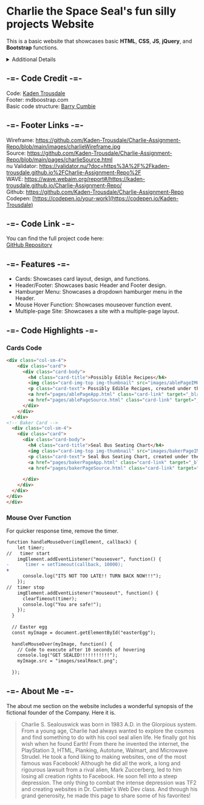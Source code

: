 # Charlie the Space Seal's fun silly projects Website 

This is a basic website that showcases basic **HTML**, **CSS**, **JS**, **jQuery**, and **Bootstrap** functions. <br />
<details> 
This was created as an assignment in a Web Development class during the Spring 2025 semester at The University of North Alabama. Assigned by Barry Cumbie (Link provided below).
<summary>
  Additional Details
</summary>
</details>

## -=- Code Credit -=-
Code: [Kaden Trousdale](https://github.com/Kaden-Trousdale) <br />
Footer: mdboostrap.com <br />
Basic code structure: [Barry Cumbie](https://github.com/barrycumbie) <br />

## -=- Footer Links -=-
Wireframe: https://github.com/Kaden-Trousdale/Charlie-Assignment-Repo/blob/main/images/charlieWireframe.jpg <br />
Source: https://github.com/Kaden-Trousdale/Charlie-Assignment-Repo/blob/main/pages/charlieSource.html <br />
nu Validator: https://validator.nu/?doc=https%3A%2F%2Fkaden-trousdale.github.io%2FCharlie-Assignment-Repo%2F <br />
WAVE: https://wave.webaim.org/report#/https://kaden-trousdale.github.io/Charlie-Assignment-Repo/ <br />
Github: https://github.com/Kaden-Trousdale/Charlie-Assignment-Repo <br />
Codepen: [https://codepen.io/your-work](https://codepen.io/Kaden-Trousdale) <br />

## -=- Code Link -=-

You can find the full project code here:  
[GitHub Repository](https://github.com/Kaden-Trousdale/Charlie-Assignment-Repo/tree/main)

## -=- Features -=-

- Cards: Showcases card layout, design, and functions.
- Header/Footer: Showcases basic Header and Footer design. 
- Hamburger Menu: Showcases a dropdown hamburger menu in the Header.
- Mouse Hover Function: Showcases mouseover function event.
- Multiple-page Site: Showcases a site with a multiple-page layout.

## -=- Code Highlights -=-

### Cards Code 

```html
<div class="col-sm-4">
    <div class="card">
      <div class="card-body">
        <h4 class="card-title">Possibly Edible Recipes</h4>
        <img class="card-img-top img-thumbnail" src="images/ablePageIMG.png" alt="Possibly Edible Recipes Preview">
        <p class="card-text"> Possibly Edible Recipes, created under the Able Project, is a blog site. The main aim of the site is to share recipes that may or may not be edible to the general public. The page and its source code can be found below. </p>
        <a href="pages/ablePageApp.html" class="card-link" target="_blank">Possibly Edible Recipes app</a>
        <a href="pages/ablePageSource.html" class="card-link" target="_blank">Possibly Edible Recipes source code</a>
      </div>
    </div>
  </div>
<!-- Baker Card -->
  <div class="col-sm-4">
    <div class="card">
      <div class="card-body">
        <h4 class="card-title">Seal Bus Seating Chart</h4>
        <img class="card-img-top img-thumbnail" src="images/bakerPageIMG.png" alt="Possibly Edible Recipes Preview">
        <p class="card-text"> Seal Bus Seating Chart, created under the Baker Project, is a site dedicated to the Seal Bus Tour Company. Here you can reserve your seat using an amazing seal! You can also read about the driver, a seal named Sock who accepts fish as payment! The page and its source code can be found below.</p>
        <a href="pages/bakerPageApp.html" class="card-link" target="_blank">Seal Bus Seating Chart app</a>
        <a href="pages/bakerPageSource.html" class="card-link" target="_blank">Seal Bus Seating Chart source code</a>
        
      </div>
    </div>
  </div>
</div>
</div>
```
### Mouse Over Function
For quicker response time, remove the timer.

```diff js
function handleMouseOver(imgElement, callback) {
    let timer;
//   timer start
    imgElement.addEventListener("mouseover", function() {
-      timer = setTimeout(callback, 10000);
+
      console.log("ITS NOT TOO LATE!! TURN BACK NOW!!!");
    });
//  timer stop
    imgElement.addEventListener("mouseout", function() {
      clearTimeout(timer);
      console.log("You are safe!");
    });
  }
  
  // Easter egg
  const myImage = document.getElementById("easterEgg");
  
  handleMouseOver(myImage, function() {
    // Code to execute after 10 seconds of hovering
    console.log("GET SEALED!!!!!!!!!!!");
    myImage.src = "images/sealReact.png";
    
  });
```

## -=- About Me -=-
The about me section on the website includes a wonderful synopsis of the fictional founder of the Company. Here it is.
>Charlie S. Sealouswick was born in 1983 A.D. in the Glorpious system. From a young age, Charlie had always wanted to explore the cosmos and find something to do with his cool seal alien life. He finally got his wish when he found Earth! From there he invented the internet, the PlayStation 3, HTML, Planking, Autotune, Walmart, and Microwave Strudel. He took a fond liking to making websites, one of the most famous was Facebook! Although he did all the work, a long and rigourous lawsuit from a rival alien, Mark Zuccerberg, led to him losing all creation rights to Facebook. He soon fell into a steep depression. The only thing to combat the intense depression was TF2 and creating websites in Dr. Cumbie's Web Dev class. And through his grand generosity, he made this page to share some of his favorites!
  

